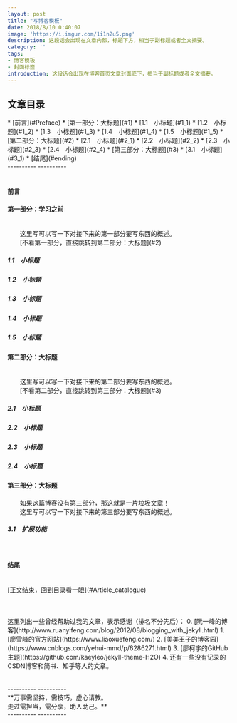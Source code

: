 ```yaml
---
layout: post
title: "写博客模板"
date: 2018/8/10 0:40:07 
image: 'https://i.imgur.com/1i1n2u5.png'
description: 这段话会出现在文章内部，标题下方，相当于副标题或者全文摘要。
category: ''
tags:
- 博客模板
- 封面标签
introduction: 这段话会出现在博客首页文章封面底下，相当于副标题或者全文摘要。
---
```

<div id="Article_catalogue"></div>
<h2>文章目录</h2>
* [前言](#Preface)
* [第一部分：大标题](#1)
    * [1.1 小标题](#1_1)
	* [1.2 小标题](#1_2)
	* [1.3 小标题](#1_3)
	* [1.4 小标题](#1_4)
	* [1.5 小标题](#1_5)
* [第二部分：大标题](#2)
	* [2.1 小标题](#2_1)
	* [2.2 小标题](#2_2)
	* [2.3 小标题](#2_3)
	* [2.4 小标题](#2_4)
* [第三部分：大标题](#3)
	* [3.1 小标题](#3_1)
* [结尾](#ending)

<br />
----------
----------


<div id="Preface"><br /></div>
<h4>前言</h4>
<div id="1"></div>
<h4>第一部分：学习之前</h4>	
<br />
&emsp;&emsp;这里写可以写一下对接下来的第一部分要写东西的概述。
<br />
&emsp;&emsp;[不看第一部分，直接跳转到第二部分：大标题](#2)
<div id="1_1"></div>
<h5>1.1&emsp;小标题</h5>
<div id="1_2"></div>
<h5>1.2&emsp;小标题</h5>
<div id="1_3"></div>
<h5>1.3&emsp;小标题</h5>
<div id="1_4"></div>
<h5>1.4&emsp;小标题</h5>
<div id="1_5"></div>
<h5>1.5&emsp;小标题</h5>
<div id="2"></div>
<h4>第二部分：大标题</h4>
<br />
&emsp;&emsp;这里写可以写一下对接下来的第二部分要写东西的概述。
<br />
&emsp;&emsp;[不看第二部分，直接跳转到第三部分：大标题](#3)
<div id="2_1"></div>	
<h5>2.1&emsp;小标题</h5>
<div id="2_2"></div>
<h5>2.2&emsp;小标题</h5>
<div id="2_3"></div>	
<h5>2.3&emsp;小标题</h5>
<div id="2_"></div>	
<h5>2.4&emsp;小标题</h5>
<div id="3"></div>	
<h4>第三部分：大标题</h4>
&emsp;&emsp;如果这篇博客没有第三部分，那这就是一片垃圾文章！
<br />
&emsp;&emsp;这里写可以写一下对接下来的第三部分要写东西的概述。
<br />
<div id="3_1"></div>	
<h5>3.1&emsp;扩展功能</h5>
<br />
<div id="ending"></div>
<h4>结尾</h4>
<br />
[正文结束，回到目录看一眼](#Article_catalogue)
<br />
<br />
<br />
<br />
这里列出一些曾经帮助过我的文章，表示感谢（排名不分先后）：
0. [阮一峰的博客](http://www.ruanyifeng.com/blog/2012/08/blogging_with_jekyll.html)
1. [廖雪峰的官方网站](https://www.liaoxuefeng.com/)
2. [美美王子的博客园](https://www.cnblogs.com/yehui-mmd/p/6286271.html)
3. [廖柯宇的GitHub主题](https://github.com/kaeyleo/jekyll-theme-H2O)
4. 还有一些没有记录的CSDN博客和简书、知乎等人的文章。
<br />
<br />
<br />
----------
----------
<br />
**万事需坚持，需技巧，虚心请教。<br />走过需担当，需分享，助人助己。**
<br />
----------
----------
<br />
<br />
<br />